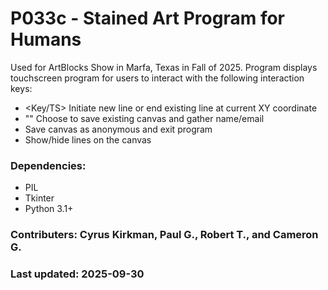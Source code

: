 # P033c - Stained Art Program for Humans

Used for ArtBlocks Show in Marfa, Texas in Fall of 2025. Program displays
touchscreen program for users to interact with the following interaction keys:
- <Key/TS> Initiate new line or end existing line at current XY coordinate
- "<Space>"  Choose to save existing canvas and gather name/email
- <ESC>    Save canvas as anonymous and exit program
- <l>      Show/hide lines on the canvas

### Dependencies:
- PIL
- Tkinter
- Python 3.1+

### Contributers: Cyrus Kirkman, Paul G., Robert T., and Cameron G.

### Last updated: 2025-09-30
